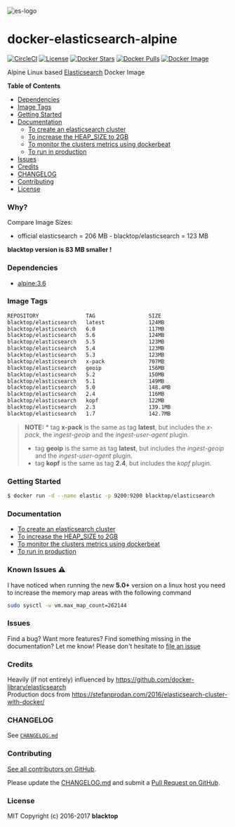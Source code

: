 ![es-logo](https://raw.githubusercontent.com/blacktop/docker-elasticsearch-alpine/master/es-logo.png)

docker-elasticsearch-alpine
===========================

[![CircleCI](https://circleci.com/gh/blacktop/docker-elasticsearch-alpine.png?style=shield)](https://circleci.com/gh/blacktop/docker-elasticsearch-alpine) [![License](http://img.shields.io/:license-mit-blue.svg)](http://doge.mit-license.org) [![Docker Stars](https://img.shields.io/docker/stars/blacktop/elasticsearch.svg)](https://hub.docker.com/r/blacktop/elasticsearch/) [![Docker Pulls](https://img.shields.io/docker/pulls/blacktop/elasticsearch.svg)](https://hub.docker.com/r/blacktop/elasticsearch/) [![Docker Image](https://img.shields.io/badge/docker%20image-124MB-blue.svg)](https://hub.docker.com/r/blacktop/elasticsearch/)

Alpine Linux based [Elasticsearch](https://www.elastic.co/products/elasticsearch) Docker Image

**Table of Contents**

-	[Dependencies](#dependencies)
-	[Image Tags](#image-tags)
-	[Getting Started](#getting-started)
-	[Documentation](#documentation)
	-	[To create an elasticsearch cluster](docs/create.md)
	-	[To increase the HEAP_SIZE to 2GB](docs/options.md)  
	-	[To monitor the clusters metrics using dockerbeat](docs/dockerbeat.md)
	-	[To run in production](docs/production.md)
-	[Issues](#issues)
-	[Credits](#credits)
-	[CHANGELOG](#changelog)
-	[Contributing](#contributing)
-	[License](#license)

### Why?

Compare Image Sizes:  
 - official elasticsearch = 206 MB - blacktop/elasticsearch = 123 MB

**blacktop version is 83 MB smaller !**

### Dependencies

-	[alpine:3.6](https://index.docker.io/_/gliderlabs/alpine/)

### Image Tags

```bash
REPOSITORY               TAG                 SIZE
blacktop/elasticsearch   latest              124MB
blacktop/elasticsearch   6.0                 117MB
blacktop/elasticsearch   5.6                 124MB
blacktop/elasticsearch   5.5                 123MB
blacktop/elasticsearch   5.4                 123MB
blacktop/elasticsearch   5.3                 123MB
blacktop/elasticsearch   x-pack              707MB
blacktop/elasticsearch   geoip               156MB
blacktop/elasticsearch   5.2                 150MB
blacktop/elasticsearch   5.1                 149MB
blacktop/elasticsearch   5.0                 148.4MB
blacktop/elasticsearch   2.4                 116MB
blacktop/elasticsearch   kopf                122MB
blacktop/elasticsearch   2.3                 139.1MB
blacktop/elasticsearch   1.7                 142.7MB
```

> **NOTE:** * tag **x-pack** is the same as tag **latest**, but includes the *x-pack*, the *ingest-geoip* and the *ingest-user-agent* plugin.  
>  * tag **geoip** is the same as tag **latest**, but includes the *ingest-geoip* and the *ingest-user-agent* plugin.  
>  * tag **kopf** is the same as tag **2.4**, but includes the *kopf* plugin.

### Getting Started

```bash
$ docker run -d --name elastic -p 9200:9200 blacktop/elasticsearch
```

### Documentation

-	[To create an elasticsearch cluster](docs/create.md)
-	[To increase the HEAP_SIZE to 2GB](docs/options.md)
-	[To monitor the clusters metrics using dockerbeat](docs/dockerbeat.md)
-	[To run in production](docs/production.md)

### Known Issues :warning:

I have noticed when running the new **5.0+** version on a linux host you need to increase the memory map areas with the following command

```bash
sudo sysctl -w vm.max_map_count=262144
```

### Issues

Find a bug? Want more features? Find something missing in the documentation? Let me know! Please don't hesitate to [file an issue](https://github.com/blacktop/docker-elasticsearch-alpine/issues/new)

### Credits

Heavily (if not entirely) influenced by https://github.com/docker-library/elasticsearch  
Production docs from https://stefanprodan.com/2016/elasticsearch-cluster-with-docker/

### CHANGELOG

See [`CHANGELOG.md`](https://github.com/blacktop/docker-elasticsearch-alpine/blob/master/CHANGELOG.md)

### Contributing

[See all contributors on GitHub](https://github.com/blacktop/docker-elasticsearch-alpine/graphs/contributors).

Please update the [CHANGELOG.md](https://github.com/blacktop/docker-elasticsearch-alpine/blob/master/CHANGELOG.md) and submit a [Pull Request on GitHub](https://help.github.com/articles/using-pull-requests/).

### License

MIT Copyright (c) 2016-2017 **blacktop**

